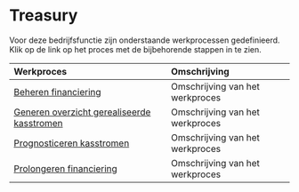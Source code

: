 # Treasury

Voor deze bedrijfsfunctie zijn onderstaande werkprocessen gedefinieerd. Klik op de link op het proces met de bijbehorende stappen in te zien.

Werkproces | Omschrijving
:--- | :---
[Beheren financiering](beheren-financiering/) | Omschrijving van het werkproces
[Generen overzicht gerealiseerde kasstromen](generen-overzicht-gerealiseerde-kasstromen/) | Omschrijving van het werkproces
[Prognosticeren kasstromen](prognosticeren-kasstromen/) | Omschrijving van het werkproces
[Prolongeren financiering](prolongeren-financiering/) | Omschrijving van het werkproces
